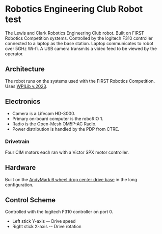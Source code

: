 # Robotics Engineering Club Robot test
The Lewis and Clark Robotics Engineering Club robot. Built on FIRST Robotics Competition systems. Controlled by the logitech F310 controller connected to a laptop as the base station. Laptop communicates to robot over 5GHz Wi-fi. A USB camera transmits a video feed to be viewed by the operator.
## Architecture
The robot runs on the systems used with the FIRST Robotics Competition. Uses [WPILib v.2023](https://docs.wpilib.org/en/stable/).
## Electronics
- Camera is a Lifecam HD-3000. 
- Primary on-board computer is the roboRIO 1.
- Radio is the Open-Mesh OM5P-AC Radio.
- Power distribution is handled by the PDP from CTRE.
### Drivetrain
Four CIM motors each ran with a Victor SPX motor controller.
## Hardware
Built on the [AndyMark 6 wheel drop center drive base](https://www.andymark.com/products/am14u5-6-wheel-drop-center-robot-drive-base-first-kit-of-parts-chassis) in the long configuration.
## Control Scheme
Controlled with the logitech F310 controller on port 0.
- Left stick Y-axis  -- Drive speed
- Right stick X-axis -- Drive rotation
